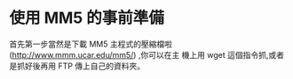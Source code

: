 # 使用 MM5 的事前準備

首先第一步當然是下載 MM5 主程式的壓縮檔啦
(http://www.mmm.ucar.edu/mm5/)
,你可以在主
機上用 wget 這個指令抓,或者是抓好後再用 FTP 傳上自己的資料夾。
